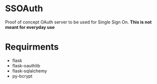 # SSOAuth
Proof of concept OAuth server to be used for Single Sign On. **This is not meant for everyday use**

# Requirments
* flask
* flask-oauthlib
* flask-sqlalchemy
* py-bcrypt


